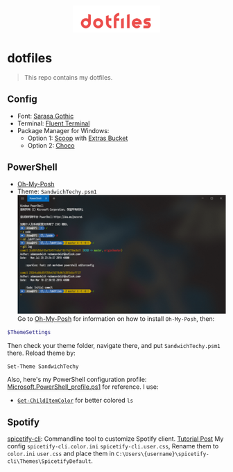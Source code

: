 <div align="center"><img src="logo.svg" alt="icon" width="40%" /></div>

# dotfiles
> This repo contains my dotfiles.

## Config

- Font: [Sarasa Gothic](https://github.com/be5invis/Sarasa-Gothic)
- Terminal: [Fluent Terminal](https://github.com/felixse/FluentTerminal)
- Package Manager for Windows:
  - Option 1: [Scoop](https://github.com/lukesampson/scoop) with [Extras Bucket](https://github.com/lukesampson/scoop-extras)
  - Option 2: [Choco](https://github.com/chocolatey/choco)

## PowerShell

- [Oh-My-Posh](https://github.com/JanDeDobbeleer/oh-my-posh)
- Theme: `SandwichTechy.psm1`
![PowerShell](assets/PowerShell.png)
Go to [Oh-My-Posh](https://github.com/JanDeDobbeleer/oh-my-posh) for information on how to install `Oh-My-Posh`, then:

```PowerShell
$ThemeSettings
```

Then check your theme folder, navigate there, and put `SandwichTechy.psm1` there.
Reload theme by:

```PowerShell
Set-Theme SandwichTechy
```

Also, here's my PowerShell configuration profile: [Microsoft.PowerShell_profile.ps1](/Microsoft.PowerShell_profile.ps1) for reference.
I use:

- [`Get-ChildItemColor`](https://github.com/joonro/Get-ChildItemColor) for better colored `ls`

## Spotify
[spicetify-cli](https://github.com/khanhas/spicetify-cli): Commandline tool to customize Spotify client.
[Tutorial Post](https://sspai.com/post/55954)
My config `spicetify-cli.color.ini` `spicetify-cli.user.css`, Rename them to `color.ini` `user.css` and place them in `C:\Users\{username}\spicetify-cli\Themes\SpicetifyDefault`.
